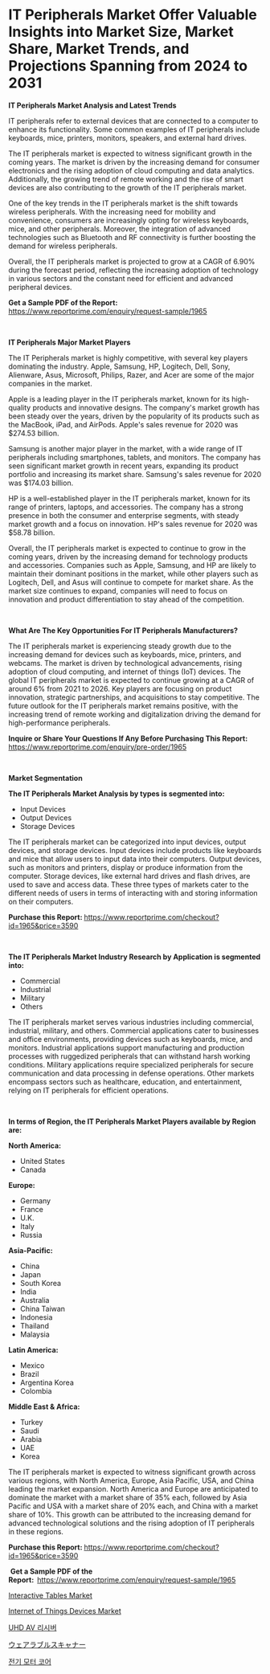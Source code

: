 <p><h1>IT Peripherals Market Offer Valuable Insights into Market Size, Market Share, Market Trends, and Projections Spanning from 2024 to 2031</h1></p><p><strong>IT Peripherals Market Analysis and Latest Trends</strong></p>
<p><p>IT peripherals refer to external devices that are connected to a computer to enhance its functionality. Some common examples of IT peripherals include keyboards, mice, printers, monitors, speakers, and external hard drives.</p><p>The IT peripherals market is expected to witness significant growth in the coming years. The market is driven by the increasing demand for consumer electronics and the rising adoption of cloud computing and data analytics. Additionally, the growing trend of remote working and the rise of smart devices are also contributing to the growth of the IT peripherals market.</p><p>One of the key trends in the IT peripherals market is the shift towards wireless peripherals. With the increasing need for mobility and convenience, consumers are increasingly opting for wireless keyboards, mice, and other peripherals. Moreover, the integration of advanced technologies such as Bluetooth and RF connectivity is further boosting the demand for wireless peripherals.</p><p>Overall, the IT peripherals market is projected to grow at a CAGR of 6.90% during the forecast period, reflecting the increasing adoption of technology in various sectors and the constant need for efficient and advanced peripheral devices.</p></p>
<p><strong>Get a Sample PDF of the Report:&nbsp;</strong> <a href="https://www.reportprime.com/enquiry/request-sample/1965">https://www.reportprime.com/enquiry/request-sample/1965</a></p>
<p>&nbsp;</p>
<p><strong>IT Peripherals Major Market Players</strong></p>
<p><p>The IT Peripherals market is highly competitive, with several key players dominating the industry. Apple, Samsung, HP, Logitech, Dell, Sony, Alienware, Asus, Microsoft, Philips, Razer, and Acer are some of the major companies in the market.</p><p>Apple is a leading player in the IT peripherals market, known for its high-quality products and innovative designs. The company's market growth has been steady over the years, driven by the popularity of its products such as the MacBook, iPad, and AirPods. Apple's sales revenue for 2020 was $274.53 billion.</p><p>Samsung is another major player in the market, with a wide range of IT peripherals including smartphones, tablets, and monitors. The company has seen significant market growth in recent years, expanding its product portfolio and increasing its market share. Samsung's sales revenue for 2020 was $174.03 billion.</p><p>HP is a well-established player in the IT peripherals market, known for its range of printers, laptops, and accessories. The company has a strong presence in both the consumer and enterprise segments, with steady market growth and a focus on innovation. HP's sales revenue for 2020 was $58.78 billion.</p><p>Overall, the IT peripherals market is expected to continue to grow in the coming years, driven by the increasing demand for technology products and accessories. Companies such as Apple, Samsung, and HP are likely to maintain their dominant positions in the market, while other players such as Logitech, Dell, and Asus will continue to compete for market share. As the market size continues to expand, companies will need to focus on innovation and product differentiation to stay ahead of the competition.</p></p>
<p>&nbsp;</p>
<p><strong>What Are The Key Opportunities For IT Peripherals Manufacturers?</strong></p>
<p><p>The IT peripherals market is experiencing steady growth due to the increasing demand for devices such as keyboards, mice, printers, and webcams. The market is driven by technological advancements, rising adoption of cloud computing, and internet of things (IoT) devices. The global IT peripherals market is expected to continue growing at a CAGR of around 6% from 2021 to 2026. Key players are focusing on product innovation, strategic partnerships, and acquisitions to stay competitive. The future outlook for the IT peripherals market remains positive, with the increasing trend of remote working and digitalization driving the demand for high-performance peripherals.</p></p>
<p><strong>Inquire or Share Your Questions If Any Before Purchasing This Report:</strong> <a href="https://www.reportprime.com/enquiry/pre-order/1965">https://www.reportprime.com/enquiry/pre-order/1965</a></p>
<p>&nbsp;</p>
<p><strong>Market Segmentation</strong></p>
<p><strong>The IT Peripherals Market Analysis by types is segmented into:</strong></p>
<p><ul><li>Input Devices</li><li>Output Devices</li><li>Storage Devices</li></ul></p>
<p><p>The IT peripherals market can be categorized into input devices, output devices, and storage devices. Input devices include products like keyboards and mice that allow users to input data into their computers. Output devices, such as monitors and printers, display or produce information from the computer. Storage devices, like external hard drives and flash drives, are used to save and access data. These three types of markets cater to the different needs of users in terms of interacting with and storing information on their computers.</p></p>
<p><strong>Purchase this Report:&nbsp;</strong><a href="https://www.reportprime.com/checkout?id=1965&price=3590">https://www.reportprime.com/checkout?id=1965&price=3590</a></p>
<p>&nbsp;</p>
<p><strong>The IT Peripherals Market Industry Research by Application is segmented into:</strong></p>
<p><ul><li>Commercial</li><li>Industrial</li><li>Military</li><li>Others</li></ul></p>
<p><p>The IT peripherals market serves various industries including commercial, industrial, military, and others. Commercial applications cater to businesses and office environments, providing devices such as keyboards, mice, and monitors. Industrial applications support manufacturing and production processes with ruggedized peripherals that can withstand harsh working conditions. Military applications require specialized peripherals for secure communication and data processing in defense operations. Other markets encompass sectors such as healthcare, education, and entertainment, relying on IT peripherals for efficient operations.</p></p>
<p>&nbsp;</p>
<p><strong>In terms of Region, the IT Peripherals Market Players available by Region are:</strong></p>
<p>
    <p> <strong> North America: </strong>
        <ul>
            <li>United States</li>
            <li>Canada</li>
        </ul>
        </p> 
    <p> <strong> Europe: </strong>
        <ul>
            <li>Germany</li>
            <li>France</li>
            <li>U.K.</li>
            <li>Italy</li>
            <li>Russia</li>
        </ul>
        </p> 
    <p> <strong> Asia-Pacific: </strong>
        <ul>
            <li>China</li>
            <li>Japan</li>
            <li>South Korea</li>
            <li>India</li>
            <li>Australia</li>
            <li>China Taiwan</li>
            <li>Indonesia</li>
            <li>Thailand</li>
            <li>Malaysia</li>
        </ul>
        </p> 
    <p> <strong> Latin America: </strong>
        <ul>
            <li>Mexico</li>
            <li>Brazil</li>
            <li>Argentina Korea</li>
            <li>Colombia</li>
        </ul>
        </p> 
    <p> <strong> Middle East & Africa: </strong>
        <ul>
            <li>Turkey</li>
            <li>Saudi</li>
            <li>Arabia</li>
            <li>UAE</li>
            <li>Korea</li>
        </ul>
    </p>
    </p>
<p><p>The IT peripherals market is expected to witness significant growth across various regions, with North America, Europe, Asia Pacific, USA, and China leading the market expansion. North America and Europe are anticipated to dominate the market with a market share of 35% each, followed by Asia Pacific and USA with a market share of 20% each, and China with a market share of 10%. This growth can be attributed to the increasing demand for advanced technological solutions and the rising adoption of IT peripherals in these regions.</p></p>
<p><strong>Purchase this Report: </strong><a href="https://www.reportprime.com/checkout?id=1965&price=3590">https://www.reportprime.com/checkout?id=1965&price=3590</a></p>
<p>&nbsp;<strong>Get a Sample PDF of the Report:&nbsp;&nbsp;</strong><a href="https://www.reportprime.com/enquiry/request-sample/1965">https://www.reportprime.com/enquiry/request-sample/1965</a></p>
<p><strong></strong></p>
<p><p><a href="https://github.com/guneycigdem35/Market-Research-Report-List-2/blob/main/interactive-tables-market.md">Interactive Tables Market</a></p><p><a href="https://github.com/biheemgalvinlouises6hokrh3h/Market-Research-Report-List-1/blob/main/internet-of-things-devices-market.md">Internet of Things Devices Market</a></p><p><a href="https://github.com/Hubertstyenger6685/Market-Research-Report-List-1/blob/main/43796339920.md">UHD AV 리시버</a></p><p><a href="https://github.com/dadanedu33/Market-Research-Report-List-1/blob/main/120202110824.md">ウェアラブルスキャナー</a></p><p><a href="https://github.com/hxzi07639916/Market-Research-Report-List-1/blob/main/38175939919.md">전기 모터 코어</a></p></p>